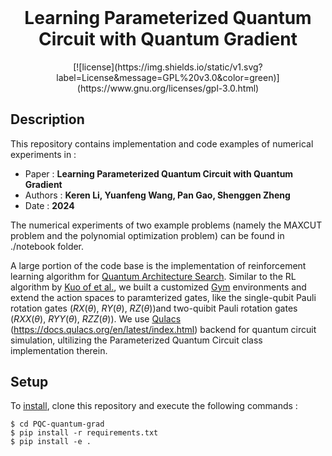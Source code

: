 <h1 align="center" style="margin-top: 0px;"> <b>Learning Parameterized Quantum Circuit with Quantum Gradient</b></h1>
<div align="center" >
[![license](https://img.shields.io/static/v1.svg?label=License&message=GPL%20v3.0&color=green)](https://www.gnu.org/licenses/gpl-3.0.html)
</div>

## **Description**
This repository contains implementation and code examples of numerical experiments in :

- Paper : **Learning Parameterized Quantum Circuit with Quantum Gradient**
- Authors : **Keren Li, Yuanfeng Wang, Pan Gao, Shenggen Zheng**
- Date : **2024**

The numerical experiments of two example problems (namely the MAXCUT problem and the polynomial optimization problem) can be found in ./notebook folder.

A large portion of the code base is the implementation of reinforcement learning algorithm for <ins>Quantum Architecture Search</ins>. Similar to the RL algorithm by [Kuo of et al.](https://arxiv.org/abs/2406.06210), we built a customized <ins>Gym</ins> environments and extend the action spaces to paramterized gates, like the single-qubit Pauli rotation gates
($RX(\theta)$, $RY(\theta)$, $RZ(\theta)$)and two-quibit Pauli rotation gates ($RXX(\theta)$, $RYY(\theta)$, $RZZ(\theta)$). We use <ins>Qulacs</ins> (https://docs.qulacs.org/en/latest/index.html) backend for quantum circuit simulation, ultilizing the Parameterized Quantum Circuit class implementation therein. 


## **Setup**
To <ins>install</ins>, clone this repository and execute the following commands :

```
$ cd PQC-quantum-grad
$ pip install -r requirements.txt
$ pip install -e .
```
